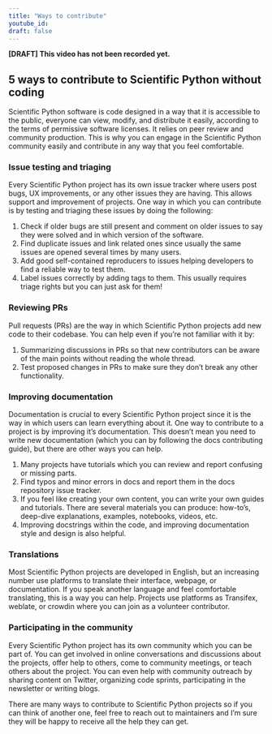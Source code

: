 ```yaml
---
title: "Ways to contribute"
youtube_id:
draft: false
---
```


**[DRAFT] This video has not been recorded yet.**

<!--
# 1.3 Ways to contribute


## Topic:
Other ways to contribute to open source in which you don’t necessarily have to code.

## Outline: 
- Issue testing and triaging
- Reviewing PRs
- Translations
- Improving documentation
- Participating in the community/Community outreach

-->

## 5 ways to contribute to Scientific Python without coding

<!--
Hello everyone, I’m Juanita.
Welcome to the Scientific Python videos! Today I will be sharing with you some ways in which you can contribute to open source software projects without actually having to code.
-->

Scientific Python software is code designed in a way that it is accessible to the public, everyone can view, modify, and distribute it easily, according to the terms of permissive software licenses.
It relies on peer review and community production.
This is why you can engage in the Scientific Python community easily and contribute in any way that you feel comfortable.

### Issue testing and triaging

Every Scientific Python project has its own issue tracker where users post bugs, UX improvements, or any other issues they are having.
This allows support and improvement of projects.
One way in which you can contribute is by testing and triaging these issues by doing the following:	

1. Check if older bugs are still present and comment on older issues to say they were solved and in which version of the software.
2. Find duplicate issues and link related ones since usually the same issues are opened several times by many users.
3. Add good self-contained reproducers to issues helping developers to find a reliable way to test them.
4. Label issues correctly by adding tags to them.  This usually requires triage rights but you can just ask for them!

### Reviewing PRs

Pull requests (PRs) are the way in which Scientific Python projects add new code to their codebase.
You can help even if you’re not familiar with it by:

1. Summarizing discussions in PRs so that new contributors can be aware of the main points without reading the whole thread.
2. Test proposed changes in PRs to make sure they don’t break any other functionality.

### Improving documentation

Documentation is crucial to every Scientific Python project since it is the way in which users can learn everything about it.
One way to contribute to a project is by improving it’s documentation.
This doesn’t mean you need to write new documentation (which you can by following the docs contributing guide), but there are other ways you can help.

1. Many projects have tutorials which you can review and report confusing or missing parts.
2. Find typos and minor errors in docs and report them in the docs repository issue tracker.
3. If you feel like creating your own content, you can write your own guides and tutorials.
There are several materials you can produce: how-to’s, deep-dive explanations, examples, notebooks, videos, etc.
4. Improving docstrings within the code, and improving documentation style and design is also helpful.

### Translations

Most Scientific Python projects are developed in English, but an increasing number use platforms to translate their interface, webpage, or documentation.
If you speak another language and feel comfortable translating, this is a way you can help.
Projects use platforms as Transifex, weblate, or crowdin where you can join as a volunteer contributor.

### Participating in the community

Every Scientific Python project has its own community which you can be part of.
You can get involved in online conversations and discussions about the projects, offer help to others, come to community meetings, or teach others about the project.
You can even help with community outreach by sharing content on Twitter, organizing code sprints, participating in the newsletter or writing blogs.

There are many ways to contribute to Scientific Python projects so if you can think of another one, feel free to reach out to maintainers and I’m sure they will be happy to receive all the help they can get.
